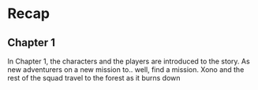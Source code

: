 # Recap
## Chapter 1
In Chapter 1, the characters and the players are introduced to the story. As new adventurers on a new mission to.. well, find a mission. Xono and the rest of the squad travel to the forest as it burns down 